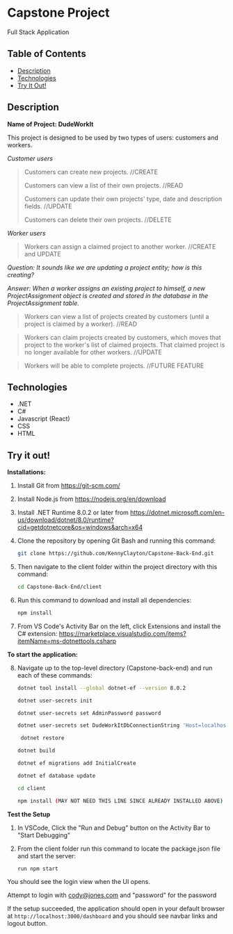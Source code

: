 # Capstone Project
Full Stack Application

## Table of Contents
- [Description](#description)
- [Technologies](#technologies)
- [Try It Out!](#try-it-out)


## Description
**Name of Project: DudeWorkIt**

This project is designed to be used by two types of users: customers and workers.

_Customer users_

> Customers can create new projects. //CREATE
> 
> Customers can view a list of their own projects. //READ
> 
> Customers can update their own projects' type, date and description fields. //UPDATE
> 
> Customers can delete their own projects. //DELETE


_Worker users_

> Workers can assign a claimed project to another worker. //CREATE and UPDATE

_Question: It sounds like we are updating a project entity; how is this creating?_

_Answer: When a worker assigns an existing project to himself, a new _ProjectAssignment_ object is created and stored in the database in the ProjectAssignment table._

> Workers can view a list of projects created by customers (until a project is claimed by a worker). //READ

> Workers can claim projects created by customers, which moves that project to the worker's list of claimed projects. That claimed project is no longer available for other workers. //UPDATE

> Workers will be able to complete projects. //FUTURE FEATURE




## Technologies
- .NET
- C#
- Javascript (React)
- CSS
- HTML


## Try it out!

**Installations:**

1. Install Git from https://git-scm.com/

2. Install Node.js from https://nodejs.org/en/download

3. Install .NET Runtime 8.0.2 or later from https://dotnet.microsoft.com/en-us/download/dotnet/8.0/runtime?cid=getdotnetcore&os=windows&arch=x64

4. Clone the repository by opening Git Bash and running this command:
    ```bash
    git clone https://github.com/KennyClayton/Capstone-Back-End.git
    ```

5. Then navigate to the client folder within the project directory with this command:
    ```bash
    cd Capstone-Back-End/client
    ```

6. Run this command to download and install all dependencies:
    ```bash
    npm install
    ```

7. From VS Code's Activity Bar on the left, click Extensions and install the C# extension: https://marketplace.visualstudio.com/items?itemName=ms-dotnettools.csharp



**To start the application:**

8. Navigate up to the top-level directory (Capstone-back-end) and run each of these commands:

    ```bash
    dotnet tool install --global dotnet-ef --version 8.0.2
    ```
    
    ```bash
    dotnet user-secrets init
    ```
    
    ```bash
    dotnet user-secrets set AdminPassword password
    ```
    
    ```bash
    dotnet user-secrets set DudeWorkItDbConnectionString 'Host=localhost;Port=5432;Username=postgres;Password=password;Database=DudeWorkIt'
    ```

   ```bash
    dotnet restore
    ```

    ```bash
    dotnet build
    ```

    ```bash
    dotnet ef migrations add InitialCreate
    ```

    ```bash
    dotnet ef database update
    ```

    ```bash
    cd client
    ```

    ```bash
    npm install (MAY NOT NEED THIS LINE SINCE ALREADY INSTALLED ABOVE)
    ```

**Test the Setup**

1. In VSCode, Click the "Run and Debug" button on the Activity Bar to "Start Debugging"

2. From the client folder run this command to locate the package.json file and start the server:
    ```bash
    run npm start
    ``` 

You should see the login view when the UI opens.

Attempt to login with cody@jones.com and "password" for the password

If the setup succeeded, the application should open in your default browser at `http://localhost:3000/dashboard` and you should see navbar links and logout button.

